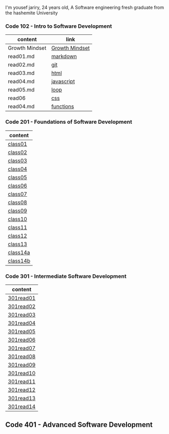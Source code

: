 I'm yousef jariry, 
24 years old, 
A Software engineering fresh graduate from the hashemite University

### Code 102 - Intro to Software Development

|content|  link |
|---|--- |
|Growth Mindset| [Growth Mindset](https://jariryyousef.github.io/readingnotes/) | 
|read01.md | [markdown](https://jariryyousef.github.io/readingnotes/read01)|
|read02.md | [git](https://jariryyousef.github.io/readingnotes/read02)|
|read03.md | [html](https://jariryyousef.github.io/readingnotes/read03)|
|read04.md | [javascript](https://jariryyousef.github.io/readingnotes/read04)|
|read05.md | [loop](https://jariryyousef.github.io/readingnotes/read05)|
|read06|[css](https://jariryyousef.github.io/readingnotes/read06)|
|read04.md | [functions](https://jariryyousef.github.io/readingnotes/read07)|

### Code 201 - Foundations of Software Development

  |content|
|---|
|[class01](https://jariryyousef.github.io/readingnotes/class01)|
|[class02](https://jariryyousef.github.io/readingnotes/class02)|
|[class03](https://jariryyousef.github.io/readingnotes/class03)|
|[class04](https://jariryyousef.github.io/readingnotes/class04)|
|[class05](https://jariryyousef.github.io/readingnotes/class05)|
|[class06](https://jariryyousef.github.io/readingnotes/class06)|
|[class07](https://jariryyousef.github.io/readingnotes/class07)|
|[class08](https://jariryyousef.github.io/readingnotes/class08)|
|[class09](https://jariryyousef.github.io/readingnotes/class09)|
|[class10](https://jariryyousef.github.io/readingnotes/class10)|
|[class11](https://jariryyousef.github.io/readingnotes/class11)|
|[class12](https://jariryyousef.github.io/readingnotes/class12)|
|[class13](https://jariryyousef.github.io/readingnotes/class13)|
|[class14a](https://jariryyousef.github.io/readingnotes/class14a)|
|[class14b](https://jariryyousef.github.io/readingnotes/class14b)|


### Code 301 - Intermediate Software Development

  |content|
|---|
|[301read01](https://jariryyousef.github.io/readingnotes/301read01)|
|[301read02](https://jariryyousef.github.io/readingnotes/301read02)|
|[301read03](https://jariryyousef.github.io/readingnotes/301read03)|
|[301read04](https://jariryyousef.github.io/readingnotes/301read04)|
|[301read05](https://jariryyousef.github.io/readingnotes/301read05)|
|[301read06](https://jariryyousef.github.io/readingnotes/301read06)|
|[301read07](https://jariryyousef.github.io/readingnotes/301read07)|
|[301read08](https://jariryyousef.github.io/readingnotes/301read08)|
|[301read09](https://jariryyousef.github.io/readingnotes/301read09)|
|[301read10](https://jariryyousef.github.io/readingnotes/301read10)|
|[301read11](https://jariryyousef.github.io/readingnotes/301read11)|
|[301read12](https://jariryyousef.github.io/readingnotes/301read12)|
|[301read13](https://jariryyousef.github.io/readingnotes/301read13)|
|[301read14](https://jariryyousef.github.io/readingnotes/301read14)|

## Code 401 - Advanced Software Development